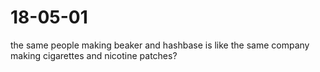 # 18-05-01

the same people making beaker and hashbase is like the same company making cigarettes and nicotine patches?

